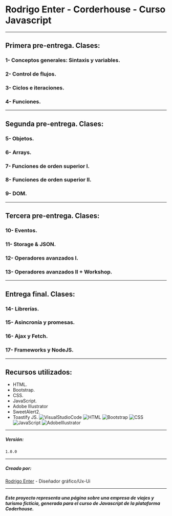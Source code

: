 # Rodrigo Enter - Corderhouse - Curso Javascript
-------------------------

## Primera pre-entrega. Clases:

### 1- Conceptos generales: Sintaxis y variables.

### 2- Control de flujos.

### 3- Ciclos e iteraciones.

### 4- Funciones.
-------------------------

## Segunda pre-entrega. Clases:

### 5- Objetos.

### 6- Arrays.

### 7- Funciones de orden superior I.

### 8- Funciones de orden superior II.

### 9- DOM.
-------------------------

## Tercera pre-entrega. Clases:

### 10- Eventos.

### 11- Storage & JSON.

### 12- Operadores avanzados I.

### 13- Operadores avanzados II + Workshop.
-------------------------

## Entrega final. Clases:

### 14- Librerías.

### 15- Asincronía y promesas.

### 16- Ajax y Fetch.

### 17- Frameworks y NodeJS.
-------------------------

## Recursos utilizados:

- HTML.
- Bootstrap.
- CSS.
- JavaScript.
- Adobe Illustrator
- SweetAlert2.
- Toastify JS.
![VisualStudioCode](https://img.icons8.com/color/96/000000/visual-studio-code-2019.png)
![HTML](https://img.icons8.com/color/96/000000/html-5.png)
![Bootstrap](https://img.icons8.com/color/96/000000/bootstrap.png)
![CSS](https://img.icons8.com/color/96/000000/css3.png)
![JavaScript](https://img.icons8.com/color/96/000000/javascript.png)
![AdobeIllustrator](https://img.icons8.com/color/96/000000/adobe-illustrator.png)

-------------------------

##### Versión:

```sh
1.0.0
```
-------------------------

##### Creado por:

[Rodrigo Enter](https://github.com/rodrigoenter) - Diseñador gráfico/Ux-Ui

-------------------------

###### **Este proyecto representa una página sobre una empresa de viajes y turismo ficticia, generada para el curso de Javascript de la plataforma Coderhouse.**